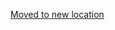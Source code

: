 [Moved to new location](https://github.com/DataTalksClub/machine-learning-zoomcamp/blob/master/04-evaluation/05-roc.md)